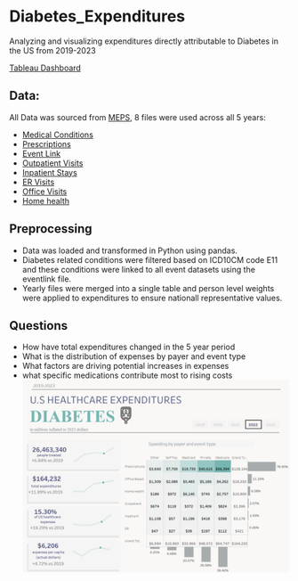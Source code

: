 # Diabetes_Expenditures
Analyzing and visualizing expenditures directly attributable to Diabetes in the US from 2019-2023 

[Tableau Dashboard](https://public.tableau.com/app/profile/carson.bruno/viz/diabetes_expenditure_dashboard/Dashboard1)
## Data:

All Data was sourced from [MEPS](https://meps.ahrq.gov/data_stats/download_data_files.jsp), 8 files were used across all 5 years:
- [Medical Conditions](https://meps.ahrq.gov/data_stats/download_data_files_results.jsp?cboDataYear=All&cboDataTypeY=1%2CHousehold+Full+Year+File&buttonYearandDataType=Search&cboPufNumber=All&SearchTitle=Medical+Conditions)
- [Prescriptions](https://meps.ahrq.gov/data_stats/download_data_files_results.jsp?cboDataYear=All&cboDataTypeY=2%2CHousehold+Event+File&buttonYearandDataType=Search&cboPufNumber=All&SearchTitle=Prescribed+Medicines)
- [Event Link](https://meps.ahrq.gov/data_stats/download_data_files_results.jsp?cboDataYear=All&cboDataTypeY=2%2CHousehold+Event+File&buttonYearandDataType=Search&cboPufNumber=All&SearchTitle=Appendix+to+MEPS)
- [Outpatient Visits](https://meps.ahrq.gov/data_stats/download_data_files_results.jsp?cboDataYear=All&cboDataTypeY=2%2CHousehold+Event+File&buttonYearandDataType=Search&cboPufNumber=All&SearchTitle=Outpatient+Visits)
- [Inpatient Stays](https://meps.ahrq.gov/data_stats/download_data_files_results.jsp?cboDataYear=All&cboDataTypeY=2%2CHousehold+Event+File&buttonYearandDataType=Search&cboPufNumber=All&SearchTitle=Hospital+Inpatient+Stays)
- [ER Visits](https://meps.ahrq.gov/data_stats/download_data_files_results.jsp?cboDataYear=All&cboDataTypeY=2%2CHousehold+Event+File&buttonYearandDataType=Search&cboPufNumber=All&SearchTitle=Emergency+Room+Visits)
- [Office Visits](https://meps.ahrq.gov/data_stats/download_data_files_results.jsp?cboDataYear=All&cboDataTypeY=2%2CHousehold+Event+File&buttonYearandDataType=Search&cboPufNumber=All&SearchTitle=Office-Based+Medical+Provider+Visits)
- [Home health](https://meps.ahrq.gov/data_stats/download_data_files_results.jsp?cboDataYear=All&cboDataTypeY=2%2CHousehold+Event+File&buttonYearandDataType=Search&cboPufNumber=All&SearchTitle=Home+Health)

## Preprocessing

- Data was loaded and transformed in Python using pandas.
- Diabetes related conditions were filtered based on ICD10CM code E11 and these conditions were linked to all event datasets using the eventlink file.
- Yearly files were merged into a single table and person level weights were applied to expenditures to ensure nationall representative values.

## Questions

- How have total expenditures changed in the 5 year period
- What is the distribution of expenses by payer and event type
- What factors are driving potential increases in expenses
- what specific medications contribute most to rising costs
![screen](https://github.com/Carson-Bruno/Diabetes_Expenditures/blob/main/dashboard_progress.png)
